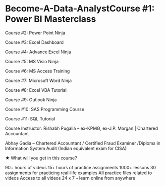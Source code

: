 # Become-A-Data-AnalystCourse #1: Power BI Masterclass

Course #2: Power Point Ninja

Course #3: Excel Dashboard

Course #4: Advance Excel Ninja

Course #5: MS Visio Ninja

Course #6: MS Access Training

Course #7: Microsoft Word Ninja

Course #8: Excel VBA Tutorial

Course #9: Outlook Ninja

Course #10: SAS Programming Course

Course #11: SQL Tutorial

Course Instructor: Rishabh Pugalia – ex-KPMG, ex-J.P. Morgan | Chartered Accountant

Abhay Gadia  – Chartered Accountant / Certified Fraud Examiner /Diploma in Information System Audit (Indian equivalent exam for CISA)

★ What will you get in this course?

90+ hours of videos
15+ hours of practice assignments
1000+ lessons
30 assignments for practicing real-life examples
All practice files related to videos
Access to all videos 24 x 7 – learn online from anywhere
